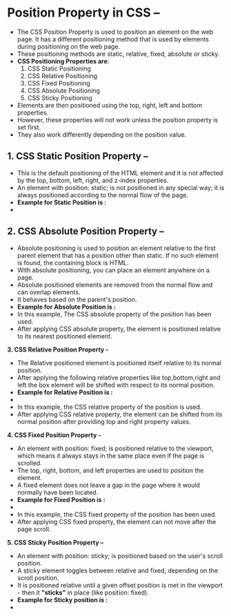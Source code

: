 # **Position Property in CSS –**
- The CSS Position Property is used to position an element on the web page. It has a different positioning method that is used by elements during positioning on the web page.
- These positioning methods are static, relative, fixed, absolute or sticky.
- **CSS Positioning Properties are**:
    1. CSS Static Positioning
    2. CSS Relative Positioning
    3. CSS Fixed Positioning
    4. CSS Absolute Positioning
    5. CSS Sticky Positioning
- Elements are then positioned using the top, right, left and bottom properties. 
- However, these properties will not work unless the position property is set first. 
- They also work differently depending on the position value.

## **1.  CSS Static Position Property –**
- This is the default positioning of the HTML element and it is not affected by the top, bottom, left, right, and z-index properties.
- An element with position: static; is not positioned in any special way; it is always positioned according to the normal flow of the page.
- **Example for Static Position is :**
- []()

## **2. CSS Absolute Position Property –**
- Absolute positioning is used to position an element relative to the first parent element that has a position other than static. If no such element is found, the containing block is HTML.
- With absolute positioning, you can place an element anywhere on a page.
- Absolute positioned elements are removed from the normal flow and can overlap elements.
- It behaves based on the parent's position.
- **Example for Absolute Position is :**
[]()
- In this example, The CSS absolute property of the position has been used. 
- After applying CSS absolute property, the element is positioned relative to its nearest positioned element.

**3.  CSS Relative Position Property -**
- The Relative positioned element is positioned itself relative to its normal position. 
- After applying the following relative properties like top,bottom,right and left the box element will be shifted with respect to its normal position.
- **Example for Relative Position is :**
- []()
- In this example, the CSS relative property of the position is used. 
- After applying CSS relative property, the element can be shifted from its normal position after providing top and right property values.

**4.  CSS Fixed Position Property -**
- An element with position: fixed; is positioned relative to the viewport, which means it always stays in the same place even if the page is scrolled. 
- The top, right, bottom, and left properties are used to position the element.
- A fixed element does not leave a gap in the page where it would normally have been located.
- **Example for Fixed Position is :**
- []()
- In this example, the CSS fixed property of the position has been used. 
- After applying CSS fixed property, the element can not move after the page scroll.

**5. CSS Sticky Position Property –**
- An element with position: sticky; is positioned based on the user's scroll position.
- A sticky element toggles between relative and fixed, depending on the scroll position. 
- It is positioned relative until a given offset position is met in the viewport - then it **"sticks"** in place (like position: fixed).
- **Example for Sticky position is :**
- []()